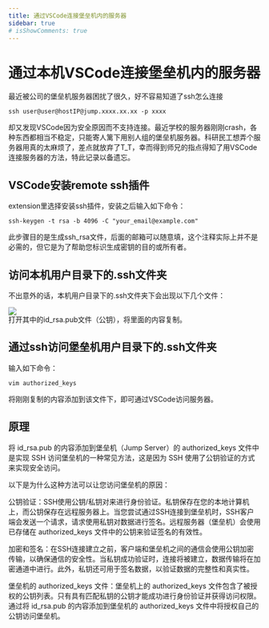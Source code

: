```yaml
---
title: 通过VSCode连接堡垒机内的服务器
sidebar: true
# isShowComments: true
---
```


# 通过本机VSCode连接堡垒机内的服务器

<ClientOnly>
<title-pv/>
</ClientOnly>

最近被公司的堡垒机服务器困扰了很久，好不容易知道了ssh怎么连接
```shell
ssh user@user@hostIP@jump.xxxx.xx.xx -p xxxx
```
却又发现VSCode因为安全原因而不支持连接。最近学校的服务器刚刚crash，各种东西都相当不稳定，只能寄人篱下用别人组的堡垒机服务器。科研民工想弄个服务器用真的太麻烦了，差点就放弃了T_T，幸而得到师兄的指点得知了用VSCode连接服务器的方法，特此记录以备遗忘。

## VSCode安装remote ssh插件

extension里选择安装ssh插件，安装之后输入如下命令：
```shell
ssh-keygen -t rsa -b 4096 -C "your_email@example.com"
```
此步骤目的是生成ssh_rsa文件，后面的邮箱可以随意填，这个注释实际上并不是必需的，但它是为了帮助您标识生成密钥的目的或所有者。

## 访问本机用户目录下的.ssh文件夹
不出意外的话，本机用户目录下的.ssh文件夹下会出现以下几个文件：

<img src="/img/ssh.png" style="margin-bottom: -20px;">

打开其中的id_rsa.pub文件（公钥），将里面的内容复制。

## 通过ssh访问堡垒机用户目录下的.ssh文件夹
输入如下命令：
```shell
vim authorized_keys
```
将刚刚复制的内容添加到该文件下，即可通过VSCode访问服务器。

## 原理

将 id_rsa.pub 的内容添加到堡垒机（Jump Server）的 authorized_keys 文件中是实现 SSH 访问堡垒机的一种常见方法，这是因为 SSH 使用了公钥验证的方式来实现安全访问。

以下是为什么这种方法可以让您访问堡垒机的原因：

公钥验证：SSH使用公钥/私钥对来进行身份验证。私钥保存在您的本地计算机上，而公钥保存在远程服务器上。当您尝试通过SSH连接到堡垒机时，SSH客户端会发送一个请求，请求使用私钥对数据进行签名。远程服务器（堡垒机）会使用已存储在 authorized_keys 文件中的公钥来验证签名的有效性。

加密和签名：在SSH连接建立之前，客户端和堡垒机之间的通信会使用公钥加密传输，以确保通信的安全性。当私钥成功验证时，连接将被建立，数据传输将在加密通道中进行。此外，私钥还可用于签名数据，以验证数据的完整性和真实性。

堡垒机的 authorized_keys 文件：堡垒机上的 authorized_keys 文件包含了被授权的公钥列表。只有具有匹配私钥的公钥才能成功进行身份验证并获得访问权限。通过将 id_rsa.pub 的内容添加到堡垒机的 authorized_keys 文件中将授权自己的公钥访问堡垒机。

<ClientOnly>
  <leave/>
</ClientOnly/>